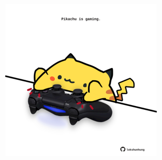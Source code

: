 <!-- built at 17/01/2025, 06:00:37 UTC -->
<p align="center">
  <img width="500" height="500" src="./ReadmeImage.svg">
</p>
